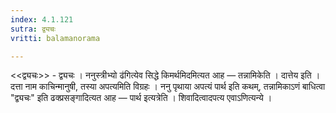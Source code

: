 ```yaml
---
index: 4.1.121
sutra: द्व्यचः
vritti: balamanorama

---
```

<<द्व्यचः>> - द्व्यचः । ननुस्त्रीभ्यो ढ॑गित्येव सिद्धे किमर्थमिदमित्यत आह — तन्नामिकेति । दात्तेय इति । दत्ता नाम काचिन्मानुषी, तस्या अपत्यमिति विग्रहः । ननु पृथाया अपत्यं पार्थ इति कथम्, तन्नामिकाऽणं बाधित्वा "द्व्यचः" इति ढक्प्रसङ्गादित्यत आह — पार्थ इत्यत्रेति । शिवादित्वादपत्य एवाऽणित्यन्ये । 